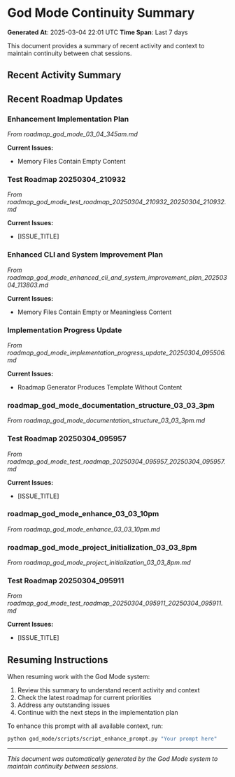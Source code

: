 # God Mode Continuity Summary

**Generated At**: 2025-03-04 22:01 UTC
**Time Span**: Last 7 days

This document provides a summary of recent activity and context to maintain continuity between chat sessions.

## Recent Activity Summary

## Recent Roadmap Updates

### Enhancement Implementation Plan
*From roadmap_god_mode_03_04_345am.md*

**Current Issues:**
- Memory Files Contain Empty Content

### Test Roadmap 20250304_210932
*From roadmap_god_mode_test_roadmap_20250304_210932_20250304_210932.md*

**Current Issues:**
- [ISSUE_TITLE]

### Enhanced CLI and System Improvement Plan
*From roadmap_god_mode_enhanced_cli_and_system_improvement_plan_20250304_113803.md*

**Current Issues:**
- Memory Files Contain Empty or Meaningless Content

### Implementation Progress Update
*From roadmap_god_mode_implementation_progress_update_20250304_095506.md*

**Current Issues:**
- Roadmap Generator Produces Template Without Content

### roadmap_god_mode_documentation_structure_03_03_3pm
*From roadmap_god_mode_documentation_structure_03_03_3pm.md*

### Test Roadmap 20250304_095957
*From roadmap_god_mode_test_roadmap_20250304_095957_20250304_095957.md*

**Current Issues:**
- [ISSUE_TITLE]

### roadmap_god_mode_enhance_03_03_10pm
*From roadmap_god_mode_enhance_03_03_10pm.md*

### roadmap_god_mode_project_initialization_03_03_8pm
*From roadmap_god_mode_project_initialization_03_03_8pm.md*

### Test Roadmap 20250304_095911
*From roadmap_god_mode_test_roadmap_20250304_095911_20250304_095911.md*

**Current Issues:**
- [ISSUE_TITLE]

## Resuming Instructions

When resuming work with the God Mode system:

1. Review this summary to understand recent activity and context
2. Check the latest roadmap for current priorities
3. Address any outstanding issues
4. Continue with the next steps in the implementation plan

To enhance this prompt with all available context, run:
```bash
python god_mode/scripts/script_enhance_prompt.py "Your prompt here"
```

---

*This document was automatically generated by the God Mode system to maintain continuity between sessions.*